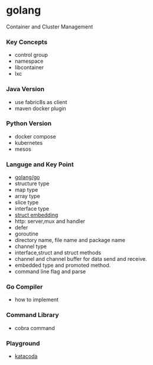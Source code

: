 # golang
Container and Cluster Management

### Key Concepts

- control group
- namespace
- libcontainer
- lxc

### Java Version

- use fabric8s as client 
- maven docker plugin


### Python Version

- docker compose
- kubernetes
- mesos


### Languge and Key Point

- [golang/go](https://github.com/golang/go)
- structure type
- map type
- array type
- slice type
- interface type
- [struct embedding](https://github.com/luciotato/golang-notes/blob/master/OOP.md)
- http: server,mux and handler
- defer
- goroutine
- directory name, file name and package name
- channel type
- interface,struct and struct methods
- channel and channel buffer for data send and receive.
- embedded type and promoted method.
- command line flag and parse

### Go Compiler

- how to implement

### Command Library

- cobra command

### Playground

- [katacoda](https://www.katacoda.com)
